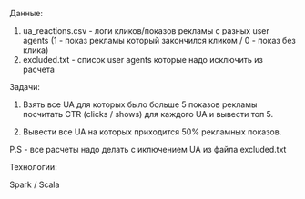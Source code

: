 Данные:

1) ua_reactions.csv - логи кликов/показов рекламы с разных user agents 
(1 - показ рекламы который закончился кликом / 0 - показ без клика)
2) excluded.txt - список user agents которые надо исключить из расчета


Задачи:

1) Взять все UA для которых было больше 5 показов рекламы посчитать CTR (clicks / shows) для каждого UA
и вывести топ 5.

2) Вывести все UA на которых приходится 50% рекламных показов.


P.S - все расчеты надо делать с иключением UA из файла excluded.txt


Технологии:

Spark / Scala 